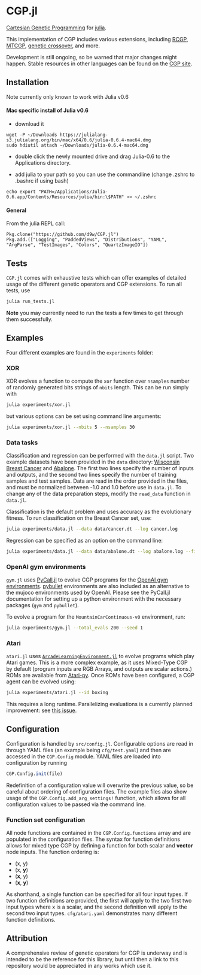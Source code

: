 # CGP.jl

[Cartesian Genetic Programming](http://www.cartesiangp.co.uk/) for
[julia](http://julialang.org/).

This implementation of CGP includes various extensions,
including
[RCGP](http://citeseerx.ist.psu.edu/viewdoc/download?doi=10.1.1.667.5178&rep=rep1&type=pdf),
[MTCGP](https://www.researchgate.net/profile/Juxi_Leitner/publication/224041240_MT-CGP_Mixed_type_cartesian_genetic_programming/links/0912f50535e6484c67000000/MT-CGP-Mixed-type-cartesian-genetic-programming.pdf),
[genetic crossover](https://s3.amazonaws.com/academia.edu.documents/43944049/A_new_crossover_technique_for_Cartesian_20160321-16124-j8wfpv.pdf?AWSAccessKeyId=AKIAIWOWYYGZ2Y53UL3A&Expires=1528918353&Signature=wWWo8mJebTDPVuSCUYL7303G7ME%3D&response-content-disposition=inline%3B%20filename%3DA_new_crossover_technique_for_Cartesian.pdf),
and more.

Development is still ongoing, so be warned that major changes might happen.
Stable resources in other languages can be found on
the [CGP site](http://www.cartesiangp.co.uk/resources.html).

## Installation

Note currently only known to work with Julia v0.6

#### Mac specific install of Julia v0.6

- download it
```
wget -P ~/Downloads https://julialang-s3.julialang.org/bin/mac/x64/0.6/julia-0.6.4-mac64.dmg
sudo hdiutil attach ~/Downloads/julia-0.6.4-mac64.dmg
```
- double click the newly mounted drive and drag Julia-0.6 to the Applications directory.

- add julia to your path so you can use the commandline (change .zshrc to .bashrc if using bash)
```
echo export "PATH=/Applications/Julia-0.6.app/Contents/Resources/julia/bin:\$PATH" >> ~/.zshrc
```

#### General
From the julia REPL call:

```julialang
Pkg.clone("https://github.com/d9w/CGP.jl")
Pkg.add.(["Logging", "PaddedViews", "Distributions", "YAML", "ArgParse", "TestImages", "Colors", "QuartzImageIO"])
```

## Tests

`CGP.jl` comes with exhaustive tests which can offer examples of detailed usage
of the different genetic operators and CGP extensions. To run all tests, use

```bash
julia run_tests.jl
```

**Note** you may currently need to run the tests a few times to get through them successfully.

## Examples

Four different examples are found in the `experiments` folder:

### XOR

XOR evolves a function to compute the `xor` function over `nsamples` number of
randomly generated bits strings of `nbits` length. This can be run simply with

```bash
julia experiments/xor.jl
```

but various options can be set using command line arguments:

```bash
julia experiments/xor.jl --nbits 5 --nsamples 30
```

### Data tasks

Classification and regression can be performed with the `data.jl` script. Two
example datasets have been provided in the `data`
directory:
[Wisconsin Breast Cancer](https://archive.ics.uci.edu/ml/datasets/Breast+Cancer+Wisconsin+(Diagnostic))
and [Abalone](http://archive.ics.uci.edu/ml/datasets/Abalone). The first two
lines specify the number of inputs and outputs, and the second two lines specify
the number of training samples and test samples. Data are read in the order
provided in the files, and must be normalized between -1.0 and 1.0 before use in
`data.jl`. To change any of the data preparation steps, modify the `read_data`
function in `data.jl`.

Classification is the default problem and uses accuracy as the evolutionary
fitness. To run classification on the Breast Cancer set, use:

```bash
julia experiments/data.jl --data data/cancer.dt --log cancer.log
```

Regression can be specified as an option on the command line:

```bash
julia experiments/data.jl --data data/abalone.dt --log abalone.log --fitness regression
```

### OpenAI gym environments

`gym.jl` uses [PyCall.jl](https://github.com/JuliaPy/PyCall.jl) to evolve CGP
programs for the
[OpenAI gym environments](https://gym.openai.com/envs/).
[pybullet](https://github.com/bulletphysics/bullet3) environments are also
included as an alternative to the mujoco environments used by OpenAI. Please see
the PyCall.jl documentation for setting up a python environment with the
necessary packages (`gym` and `pybullet`).

To evolve a program for the `MountainCarContinuous-v0` environment, run:

```bash
julia experiments/gym.jl --total_evals 200 --seed 1
```

### Atari

`atari.jl`
uses
[`ArcadeLearningEnvironment.jl`](https://github.com/nowozin/ArcadeLearningEnvironment.jl)
to evolve programs which play Atari games. This is a more complex example, as it
uses Mixed-Type CGP by default (program inputs are RGB Arrays, and outputs are
scalar actions.) ROMs are available from
[Atari-py](https://github.com/openai/atari-py/tree/master/atari_py/atari_roms).
Once ROMs have been configured, a CGP agent can be evolved using:

```bash
julia experiments/atari.jl --id boxing
```

This requires a long runtime. Parallelizing evaluations is a currently planned
improvement: see [this issue](https://github.com/d9w/CGP.jl/issues/2).

## Configuration

Configuration is handled by `src/config.jl`. Configurable options are read in
through YAML files (an example being `cfg/test.yaml`) and then are accessed in
the `CGP.Config` module. YAML files are loaded into configuration by running

```julia
CGP.Config.init(file)
```

Redefinition of a configuration value will overwrite the previous value, so be
careful about ordering of configuration files. The example files also show usage
of the `CGP.Config.add_arg_settings!` function, which allows for all
configuration values to be passed via the command line.

### Function set configuration

All node functions are contained in the `CGP.Config.functions` array and are
populated in the configuration files. The syntax for function definitions allows
for mixed type CGP by defining a function for both scalar and **vector** node
inputs. The function ordering is:

- (x, y)
- (x, **y**)
- (**x**, y)
- (**x**, **y**)

As shorthand, a single function can be specified for all four input types. If
two function definitions are provided, the first will apply to the two first two
input types where x is a scalar, and the second definition will apply to the
second two input types. `cfg/atari.yaml` demonstrates many different function
definitions.

## Attribution

A comprehensive review of genetic operators for CGP is underway and is intended
to be the reference for this library, but until then a link to this repository
would be appreciated in any works which use it.
